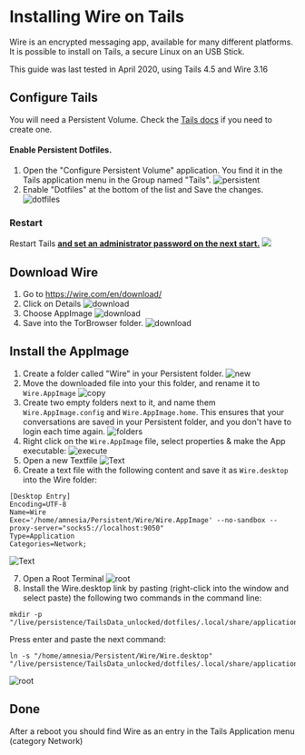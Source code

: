 # Installing Wire on Tails
Wire is an encrypted messaging app, available for many different platforms.
It is possible to install on Tails, a secure Linux on an USB Stick.

This guide was last tested in April 2020, using Tails 4.5 and Wire 3.16



## Configure Tails
You will need a Persistent Volume. Check the [Tails docs](images/https://tails.boum.org/doc/first_steps/persistence/configure/index.en.html) if you need to create one.

#### Enable Persistent Dotfiles. 
1. Open the "Configure Persistent Volume" application. You find it in the Tails application menu in the Group named "Tails". ![persistent](images/ConfigurePersistent.png)
2. Enable "Dotfiles" at the bottom of the list and Save the changes. ![dotfiles](images/Dotfiles.png)

### Restart
Restart Tails [**and set an administrator password on the next start.**](https://tails.boum.org/doc/first_steps/welcome_screen/administration_password/)
![](https://tails.boum.org/doc/first_steps/welcome_screen/additional.png)

## Download Wire
1. Go to https://wire.com/en/download/
2. Click on Details ![download](images/Download1.png)
3. Choose AppImage  ![download](images/Download2.png)
4. Save into the TorBrowser folder. ![download](images/Download3.png)


## Install the AppImage

1. Create a folder called "Wire" in your Persistent folder. ![new](images/NewFolder.png)
2. Move the downloaded file into your this folder, and rename it to ``Wire.AppImage`` ![copy](images/Copy.png)
3. Create two empty folders next to it, and name them ``Wire.AppImage.config`` and ``Wire.AppImage.home``. This ensures that your conversations are saved in your Persistent folder, and you don't have to login each time again. ![folders](images/Folders.png)
4. Right click on the ``Wire.AppImage`` file, select properties & make the App executable: ![execute](images/Execute.png)
5. Open a new Textfile ![Text](images/Texteditor.png)
6. Create a text file with the following content and save it as  ``Wire.desktop`` into the Wire folder:
````
[Desktop Entry]
Encoding=UTF-8
Name=Wire
Exec='/home/amnesia/Persistent/Wire/Wire.AppImage' --no-sandbox --proxy-server="socks5://localhost:9050"
Type=Application
Categories=Network;
````
![Text](images/Desktop.png)

7. Open a Root Terminal ![root](images/root.png)
8. Install the Wire.desktop link by pasting (right-click into the window and select paste) the following two commands in the command line:
````
mkdir -p "/live/persistence/TailsData_unlocked/dotfiles/.local/share/applications"
````

Press enter and paste the next command:

````
ln -s "/home/amnesia/Persistent/Wire/Wire.desktop" "/live/persistence/TailsData_unlocked/dotfiles/.local/share/applications/Wire.desktop"
````
![root](images/root2.png)

## Done
After a reboot you should find Wire as an entry in the Tails Application menu (category Network)
